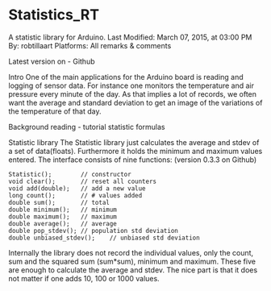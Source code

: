 # Statistics_RT
A statistic library for Arduino.
Last Modified:	March 07, 2015, at 03:00 PM
By:	robtillaart
Platforms:	All
remarks & comments

Latest version on - Github

Intro
One of the main applications for the Arduino board is reading and logging of sensor data. For instance one monitors the temperature and air pressure every minute of the day. As that implies a lot of records, we often want the average and standard deviation to get an image of the variations of the temperature of that day.

Background reading - tutorial statistic formulas

Statistic library
The Statistic library just calculates the average and stdev of a set of data(floats). Furthermore it holds the minimum and maximum values entered. The interface consists of nine functions: (version 0.3.3 on Github)

	Statistic();		// constructor
	void clear();		// reset all counters
	void add(double);	// add a new value
	long count();		// # values added
	double sum();		// total
	double minimum();	// minimum
	double maximum();	// maximum
	double average();	// average
	double pop_stdev();	// population std deviation
	double unbiased_stdev();	// unbiased std deviation 

Internally the library does not record the individual values, only the count, sum and the squared sum (sum*sum), minimum and maximum. These five are enough to calculate the average and stdev. The nice part is that it does not matter if one adds 10, 100 or 1000 values.
